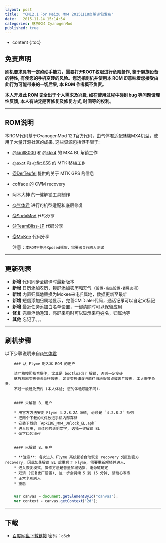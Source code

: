 ```yaml
---
layout: post
title:  "CM12.1 For Meizu MX4 20151118自编译包发布"
date:   2015-11-24 15:14:54
categories: 魅族MX4 CyanogenMod
published: true
---
```


* content
{:toc}

## 免责声明

**刷机要求具有一定的动手能力，需要打开ROOT权限进行危险操作, 鉴于魅族设备的特性, 有使您的手机变砖的风险。您选择刷机并使用本 ROM 即意味着您接受由此行为可能带来的一切后果, 本 ROM 作者概不负责。**


**本人开发此 ROM 完全出于个人需求及兴趣, 如在使用过程中碰到 bug 等问题请理性反馈, 本人有决定是否修复及修复方式, 时间等的权利。**

---

## ROM说明

本ROM代码基于CyanogenMod 12.1官方代码，由气体君适配魅族MX4机型，使用了大量开源社区的成果. 这些资源包括但不限于:

* [@kirill8000](http://4pda.ru/forum/index.php?showuser=4461476) 和 [@kkk4](http://4pda.ru/forum/index.php?showuser=610367) 的 MX4 BL 解锁工作
* [@axet](https://github.com/axet) 和 [@fire855](https://github.com/fire855) 的 MTK 移植工作
* [@DerTeufel](https://github.com/DerTeufel) 提供的关于 MTK GPS 的信息
* cofface 的 CWM recovery
* 阿木大神 的一键解锁工具制作
* [@气体君](https://github.com/xen0n) 进行的机型适配和底层修复
* [@SudaMod](https://github.com/SudaMod) 代码分享
* [@TeamBliss-LP](https://github.com/TeamBliss-LP) 代码分享
* [@MoKee](https://github.com/MoKee) 代码分享

	注意：`本ROM不整合Xposed框架，需要者自行刷入测试`

---

## 更新列表

* **新增** 代码同步至编译时最新版本
* **新增** 日历添加农历，锁屏添加农历和天气（`设置-高级设置-锁屏选项`）
* **新增** 内置归属地替换为Mokee来电归属地，数据更新至最新
* **新增** 短信添加归属地显示，完善CM Dialer代码，通话记录可以自定义标记
* **新增** 最近任务添加白名单设置，一键清除时可以保留应用
* **修复** 完善浮动通知，亮屏来电时可以显示来电姓名，归属地等
* **其他** 忘记了。。。

---

## 刷机步骤

以下步骤说明来自[@气体君](https://github.com/xen0n)

```
	### 从 Flyme 刷入本 ROM 的用户

	请严格按照指令操作, 尤其是 bootloader 解锁, 否则一定变砖!
	魅族机器变砖无法自行救砖, 如果变砖请自行前往当地服务点或返厂救砖, 本人概不负责.
	不过一般是免费的 (本人体验; 您的体验可能不同).


	#### 未解锁 BL 用户

	* 用官方方法安装 Flyme 4.2.8.2A 系统, 必须是 `4.2.8.2` 系列
	* 把两个下载的文件放进手机内部存储
	* 安装下载的 `ApkIDE_MX4_Unlock_BL.apk`
	* 进入应用, 阅读它的说明文字, 选择一键解锁 BL
	* 做下边的操作


	#### 已解锁 BL 用户

	* **注意**: 每次进入 Flyme 系统都会自动恢复 recovery 分区到官方 recovery, 因此如果解锁 BL 后重启了 Flyme, 需要重新解锁并进入.
	* 进入恢复模式, 操作方法是音量加减选择, 电源键确定
	* 双清 (恢复出厂设置), 这一步会持续 5 到 15 分钟, 请耐心等待
	* 正常卡刷刷入
	* 重启
```

```javascript

	var canvas = document.getElementById("canvas");
	var context = canvas.getContext("2d");

```

---

## 下载

* [百度网盘下载链接](http://pan.baidu.com/s/1c0mHPg0) 密码：`o6zh`





